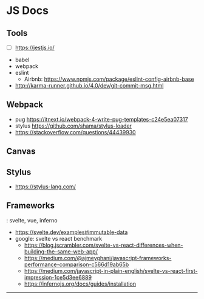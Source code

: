 # JS Docs

## Tools

* [ ] https://jestjs.io/
* babel
* webpack
* eslint
  * Airbnb: https://www.npmjs.com/package/eslint-config-airbnb-base
* http://karma-runner.github.io/4.0/dev/git-commit-msg.html


## Webpack

* pug https://itnext.io/webpack-4-write-pug-templates-c24e5ea07317
* stylus https://github.com/shama/stylus-loader
* https://stackoverflow.com/questions/44439930

## Canvas

## Stylus
* https://stylus-lang.com/


## Frameworks
: svelte, vue, inferno

* https://svelte.dev/examples#immutable-data
* google: svelte vs react benchmark
  * https://blog.jscrambler.com/svelte-vs-react-differences-when-building-the-same-web-app/
  * https://medium.com/@ajmeyghani/javascript-frameworks-performance-comparison-c566d19ab65b
  * https://medium.com/javascript-in-plain-english/svelte-vs-react-first-impression-1ce5d3ee6889
  * https://infernojs.org/docs/guides/installation


---

